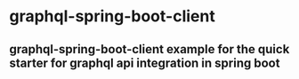# graphql-spring-boot-client

## graphql-spring-boot-client example for the quick starter for graphql api integration in spring boot
